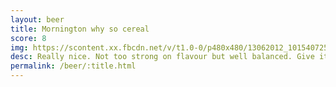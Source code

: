 ```yaml
---
layout: beer
title: Mornington why so cereal
score: 8
img: https://scontent.xx.fbcdn.net/v/t1.0-0/p480x480/13062012_10154072540558745_5299069403089933354_n.jpg?oh=bcfb5c9524227d9708d25613fc9987cf&oe=591DB1AE
desc: Really nice. Not too strong on flavour but well balanced. Give it a go if you're new to pale ales
permalink: /beer/:title.html
---
```

